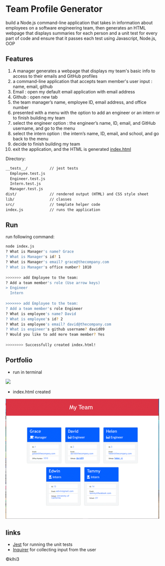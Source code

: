 # Team Profile Generator
   
 build a Node.js command-line application that takes in information about employees on a software engineering team, then generates an HTML webpage that displays summaries for each person and a unit test for every part of code and ensure that it passes each test using Javascript, Node.js, OOP

## Features

1. A manager generates a webpage that displays my team's basic info to access to their emails and GitHub profiles
2. a command-line application that accepts team member's user input : name, email, github
3. Email : open my default email application with email address 
4. Github : open new tab 
5. the team manager’s name, employee ID, email address, and office number
6. presented with a menu with the option to add an engineer or an intern or to finish building my team
7. select the engineer option :  the engineer’s name, ID, email, and GitHub username,  and go to the menu
8. select the intern option :  the intern’s name, ID, email, and school, and go back to the menu
9.  decide to finish building my team 
10.  exit the application, and the HTML is generated  [index.html](https://klhi3.github.io/github-team-profile-generator/)


Directory: 

```md
__tests__/			// jest tests
  Employee.test.js
  Engineer.test.js
  Intern.test.js
  Manager.test.js
dist/               // rendered output (HTML) and CSS style sheet
lib/				// classes
src/				// template helper code
index.js			// runs the application
```


## Run

run following command: 

```bash
node index.js
? What is Manager's name? Grace
? What is Manager's id? 1
? What is Manager's email? grace@thecompany.com
? What is Manager's office number? 1010

>>>>>>> add Employee to the team:
? Add a team member's role (Use arrow keys)
> Engineer
  Intern

>>>>>>> add Employee to the team:
? Add a team member's role Engineer
? What is employee's name? David
? What is employee's id? 2
? What is employee's email? david@thecompany.com
? What is engineer's github username? david09
? Would you like to add more team member? Yes

>>>>>>>> Successfully created index.html!

```
  
## Portfolio

* run in terminal <br>
<img src="./assets/images/deploy.gif" width="500" />

* index.html created<br>
<img src="./assets/images/page.gif" width="500" />


## links
* [Jest](https://www.npmjs.com/package/jest) for running the unit tests
* [Inquirer](https://www.npmjs.com/package/inquirer) for collecting input from the user

  
   

:copyright:klhi3



